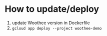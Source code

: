 # How to update/deploy

1. update Woothee version in Dockerfile
1. `gcloud app deploy --project woothee-demo`
